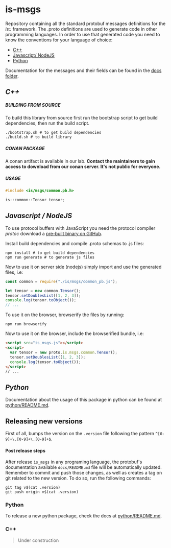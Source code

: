 is-msgs
==========

Repository containing all the standard protobuf messages definitions for the *is::* framework. The .proto definitions are used to generate code in other programming languages. In order to use that generated code you need to know the conventions for your language of choice:
  - [C++](https://developers.google.com/protocol-buffers/docs/reference/cpp-generated)
  - [Javascript/ NodeJS](https://developers.google.com/protocol-buffers/docs/reference/javascript-generated)
  - [Python](https://developers.google.com/protocol-buffers/docs/reference/python-generated)

Documentation for the messages and their fields can be found in the [docs folder](docs/README.md).

## *C++*
##### BUILDING FROM SOURCE 
To build this library from source first run the bootstrap script to get build dependencies, then run the build script. 
```shell
./bootstrap.sh # to get build dependencies
./build.sh # to build library
```
##### CONAN PACKAGE
A conan artifact is available in our lab.  **Contact the maintainers to gain access to download from our conan server. It's not public for everyone.**

##### USAGE

```c++
#include <is/msgs/common.pb.h>

is::common::Tensor tensor;
```

## *Javascript / NodeJS*
To use protocol buffers with JavaScript you need the protocol compiler *protoc* download a [pre-built binary on GitHub](https://github.com/google/protobuf/releases).

Install build dependencies and compile .proto schemas to .js files:
```shell
npm install # to get build dependencies
npm run generate # to generate js files
```

Now to use it on server side (nodejs) simply import and use the generated files, i.e:
```js
const common = require("./is/msgs/common_pb.js");

let tensor = new common.Tensor();
tensor.setDoublesList([1, 2, 3]);
console.log(tensor.toObject());
// ...
```

To use it on the browser, browserify the files by running:
```shell
npm run browserify 
```

Now to use it on the browser, include the browserified bundle, i.e:
```html
<script src="is_msgs.js"></script>
<script>
  var tensor = new proto.is.msgs.common.Tensor();
  tensor.setDoublesList([1, 2, 3]);
  console.log(tensor.toObject());
</script>
// ...
```

## *Python* 

Documentation about the usage of this package in python can be found at [python/README.md](python/README.md#usage).

## Releasing new versions

First of all, bumps the version on the `.version` file following the pattern `^[0-9]+\.[0-9]+\.[0-9]+$`.

#### Post release steps

After release `is_msgs` in any programing language, the protobuf's documentation available `docs/README.md` file will be automatically updated. Remember to commit and push those changes, as well as creates a tag on git related to the new version. To do so, run the following commands:

```shell
git tag v$(cat .version)
git push origin v$(cat .version)
```

### Python

To release a new python package, check the docs at [python/README.md](python/README.md#releasing-new-versions).

### C++

> Under construction
